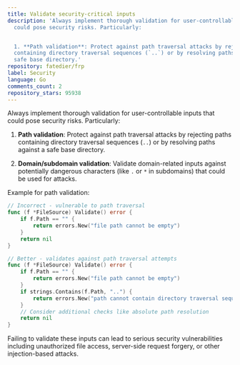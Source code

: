 ```yaml
---
title: Validate security-critical inputs
description: 'Always implement thorough validation for user-controllable inputs that
  could pose security risks. Particularly:


  1. **Path validation**: Protect against path traversal attacks by rejecting paths
  containing directory traversal sequences (`..`) or by resolving paths against a
  safe base directory.'
repository: fatedier/frp
label: Security
language: Go
comments_count: 2
repository_stars: 95938
---
```


Always implement thorough validation for user-controllable inputs that could pose security risks. Particularly:

1. **Path validation**: Protect against path traversal attacks by rejecting paths containing directory traversal sequences (`..`) or by resolving paths against a safe base directory.

2. **Domain/subdomain validation**: Validate domain-related inputs against potentially dangerous characters (like `.` or `*` in subdomains) that could be used for attacks.

Example for path validation:
```go
// Incorrect - vulnerable to path traversal
func (f *FileSource) Validate() error {
    if f.Path == "" {
        return errors.New("file path cannot be empty")
    }
    return nil
}

// Better - validates against path traversal attempts
func (f *FileSource) Validate() error {
    if f.Path == "" {
        return errors.New("file path cannot be empty")
    }
    if strings.Contains(f.Path, "..") {
        return errors.New("path cannot contain directory traversal sequences")
    }
    // Consider additional checks like absolute path resolution
    return nil
}
```

Failing to validate these inputs can lead to serious security vulnerabilities including unauthorized file access, server-side request forgery, or other injection-based attacks.